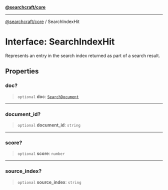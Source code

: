 [**@searchcraft/core**](/reference/sdk/core/README.md)

***

[@searchcraft/core](/reference/sdk/core/globals.md) / SearchIndexHit

# Interface: SearchIndexHit

Represents an entry in the search index returned as part of a search result.

## Properties

### doc?

> `optional` **doc**: [`SearchDocument`](/reference/sdk/core/interfaces/SearchDocument.md)

***

### document\_id?

> `optional` **document\_id**: `string`

***

### score?

> `optional` **score**: `number`

***

### source\_index?

> `optional` **source\_index**: `string`

